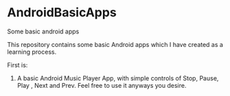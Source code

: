 # AndroidBasicApps
Some basic android apps

This repository contains some basic Android apps which I have created as a learning process.

First is:

1. A basic Android Music Player App, with simple controls of Stop, Pause, Play , Next and Prev. Feel free to use it anyways you desire. 
